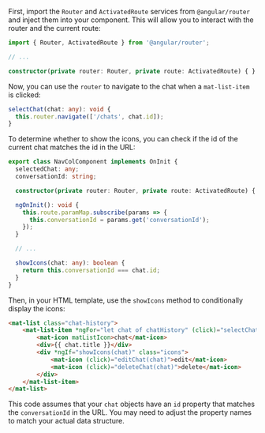 First, import the `Router` and `ActivatedRoute` services from `@angular/router` and inject them into your component. This will allow you to interact with the router and the current route:

```typescript
import { Router, ActivatedRoute } from '@angular/router';

// ...

constructor(private router: Router, private route: ActivatedRoute) { }
```

Now, you can use the `router` to navigate to the chat when a `mat-list-item` is clicked:

```typescript
selectChat(chat: any): void {
  this.router.navigate(['/chats', chat.id]);
}
```

To determine whether to show the icons, you can check if the id of the current chat matches the id in the URL:

```typescript
export class NavColComponent implements OnInit {
  selectedChat: any;
  conversationId: string;

  constructor(private router: Router, private route: ActivatedRoute) { }

  ngOnInit(): void {
    this.route.paramMap.subscribe(params => {
      this.conversationId = params.get('conversationId');
    });
  }

  // ...

  showIcons(chat: any): boolean {
    return this.conversationId === chat.id;
  }
}
```

Then, in your HTML template, use the `showIcons` method to conditionally display the icons:

```html
<mat-list class="chat-history">
    <mat-list-item *ngFor="let chat of chatHistory" (click)="selectChat(chat)">
        <mat-icon matListIcon>chat</mat-icon>
        <div>{{ chat.title }}</div>
        <div *ngIf="showIcons(chat)" class="icons">
            <mat-icon (click)="editChat(chat)">edit</mat-icon>
            <mat-icon (click)="deleteChat(chat)">delete</mat-icon>
        </div>
    </mat-list-item>
</mat-list>
```

This code assumes that your `chat` objects have an `id` property that matches the `conversationId` in the URL. You may need to adjust the property names to match your actual data structure.